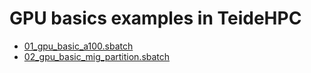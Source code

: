 # GPU basics examples in TeideHPC

* [01_gpu_basic_a100.sbatch](./01_gpu_basic_a100.sbatch)
* [02_gpu_basic_mig_partition.sbatch](./02_gpu_basic_mig_partition.sbatch)
